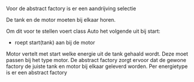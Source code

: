 Voor de abstract factory is er een aandrijving selectie

De tank en de motor moeten bij elkaar horen.

Om dit voor te stellen voert class Auto het volgende uit bij start:
    
- roept start(tank) aan bij de motor

Motor vertelt met start welke energie uit de tank gehaald wordt.
Deze moet passen bij het type motor.
De abstract factory zorgt ervoor dat de gewone factory de juiste tank en motor bij elkaar geleverd worden.
Per energietype is er een abstract factory
